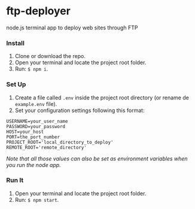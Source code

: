 # ftp-deployer
node.js terminal app to deploy web sites through FTP

### Install
1. Clone or download the repo.
2. Open your terminal and locate the project root folder.
3. Run: `$ npm i`.

### Set Up
1. Create a file called `.env` inside the project root directory (or rename de `example.env` file).
2. Set your configuration settings following this format:
  ```
  USERNAME=your_user_name
  PASSWORD=your_password
  HOST=your_host
  PORT=the_port_number
  PROJECT_ROOT='local_directory_to_deploy'
  REMOTE_ROOT='remote_directory'
  ```

  *Note that all those values can also be set as environment variables when you run the node app.*
  
### Run It
1. Open your terminal and locate the project root folder.
2. Run: `$ npm start`.
